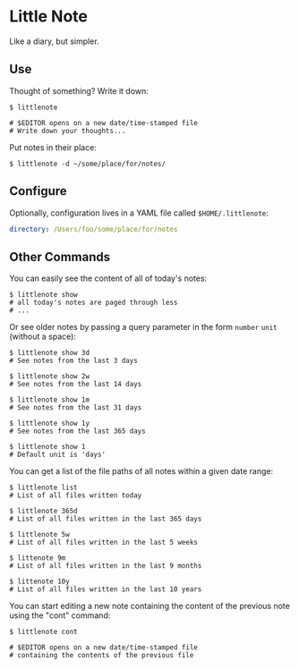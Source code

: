 # Little Note

Like a diary, but simpler.

## Use

Thought of something? Write it down:

```
$ littlenote

# $EDITOR opens on a new date/time-stamped file
# Write down your thoughts...
```

Put notes in their place:

```
$ littlenote -d ~/some/place/for/notes/
```

## Configure

Optionally, configuration lives in a YAML file called `$HOME/.littlenote`:

```yaml
directory: /Users/foo/some/place/for/notes
```

## Other Commands

You can easily see the content of all of today's notes:

```
$ littlenote show
# all today's notes are paged through less
# ...
```

Or see older notes by passing a query parameter in the form `number` `unit`
(without a space):

```
$ littlenote show 3d
# See notes from the last 3 days

$ littlenote show 2w
# See notes from the last 14 days

$ littlenote show 1m
# See notes from the last 31 days

$ littlenote show 1y
# See notes from the last 365 days

$ littlenote show 1
# Default unit is 'days'
```

You can get a list of the file paths of all notes within a given date range:

```
$ littlenote list
# List of all files written today

$ littlenote 365d
# List of all files written in the last 365 days

$ littlenote 5w
# List of all files written in the last 5 weeks

$ littenote 9m
# List of all files written in the last 9 months

$ littenote 10y
# List of all files written in the last 10 years
```

You can start editing a new note containing the content of the previous note
using the "cont" command:

```
$ littlenote cont

# $EDITOR opens on a new date/time-stamped file
# containing the contents of the previous file
```
